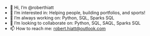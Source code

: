 - 👋 Hi, I’m @roberthiatt
- 👀 I’m interested in: Helping people, building portfolios, and sports!
- 🌱 I’m always working on: Python, SQL, Sparks SQL
- 💞️ I’m looking to collaborate on: Python, SQL, SAQL, Sparks SQL
- 📫 How to reach me: robert.hiatt@outlook.com
